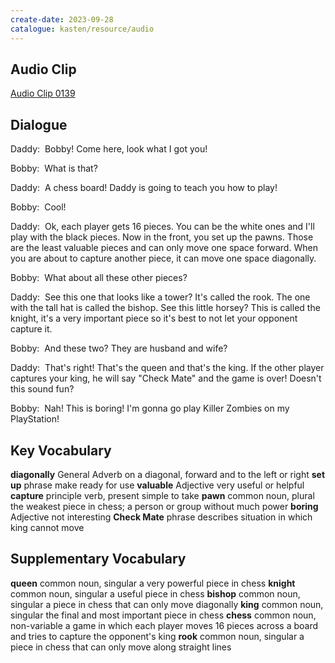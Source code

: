 ```yaml
---
create-date: 2023-09-28
catalogue: kasten/resource/audio
---
```


## Audio Clip
[Audio Clip 0139](https://archive.org/download/englishpod_all/englishpod_0139dg.mp3)

## Dialogue
Daddy:  Bobby! Come here, look what I got you!

Bobby:  What is that?

Daddy:  A chess board!  Daddy is going to teach you how to play!

Bobby:  Cool!

Daddy:  Ok, each player gets 16 pieces.  You can be the white ones and I'll play with the black pieces. Now in the front, you set up the pawns.  Those are the least valuable pieces and can only move one space forward. When you are about to capture another piece, it can move one space diagonally.

Bobby:  What about all these other pieces?

Daddy:  See this one that looks like a tower? It's called the rook.  The one with the tall hat is called the bishop.  See this little horsey? This is called the knight, it's a very important piece so it's best to not let your opponent capture it.

Bobby:  And these two?  They are husband and wife?

Daddy:  That's right! That's the queen and that's the king.  If the other player captures your king, he will say "Check Mate"  and the game is over!  Doesn't this sound fun?

Bobby:  Nah! This is boring! I'm gonna go play Killer Zombies on my PlayStation!

## Key Vocabulary
**diagonally**   General Adverb                   on a diagonal, forward and to the left or right
**set up**       phrase                           make ready for use
**valuable**     Adjective                        very useful or helpful
**capture**      principle verb, present simple   to take
**pawn**         common noun, plural              the weakest piece in chess; a person or group without much power
**boring**       Adjective                        not interesting
**Check Mate**   phrase                           describes situation in which king cannot move

## Supplementary Vocabulary
**queen**    common noun, singular       a very powerful piece in chess
**knight**   common noun, singular       a useful piece in chess
**bishop**   common noun, singular       a piece in chess that can only move diagonally
**king**     common noun, singular       the final and most important piece in chess
**chess**    common noun, non-variable   a game in which each player moves 16 pieces across a board and tries to capture the opponent's king
**rook**     common noun, singular       a piece in chess that can only move along straight lines
